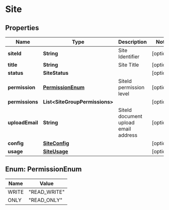 

# Site


## Properties

| Name | Type | Description | Notes |
|------------ | ------------- | ------------- | -------------|
|**siteId** | **String** | Site Identifier |  [optional] |
|**title** | **String** | Site Title |  [optional] |
|**status** | **SiteStatus** |  |  [optional] |
|**permission** | [**PermissionEnum**](#PermissionEnum) | SiteId permission level |  [optional] |
|**permissions** | **List&lt;SiteGroupPermissions&gt;** |  |  [optional] |
|**uploadEmail** | **String** | SiteId document upload email address |  [optional] |
|**config** | [**SiteConfig**](SiteConfig.md) |  |  [optional] |
|**usage** | [**SiteUsage**](SiteUsage.md) |  |  [optional] |



## Enum: PermissionEnum

| Name | Value |
|---- | -----|
| WRITE | &quot;READ_WRITE&quot; |
| ONLY | &quot;READ_ONLY&quot; |



